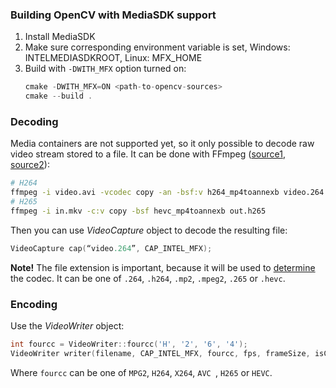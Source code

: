 ### Building OpenCV with MediaSDK support
1. Install MediaSDK
2. Make sure corresponding environment variable is set, Windows: INTELMEDIASDKROOT, Linux: MFX_HOME
3. Build with `-DWITH_MFX` option turned on:
    ```.cpp
    cmake -DWITH_MFX=ON <path-to-opencv-sources>
    cmake --build .
    ```
### Decoding
Media containers are not supported yet, so it only possible to decode raw video stream stored to a file. It can be done with FFmpeg ([source1](https://stackoverflow.com/questions/19300350/extracting-h264-raw-video-stream-from-mp4-or-flv-with-ffmpeg-generate-an-invalid), [source2](https://superuser.com/questions/678897/extract-hevc-bitstream-with-ffmpeg)):
```.sh
# H264
ffmpeg -i video.avi -vcodec copy -an -bsf:v h264_mp4toannexb video.264
# H265
ffmpeg -i in.mkv -c:v copy -bsf hevc_mp4toannexb out.h265
```

Then you can use _VideoCapture_ object to decode the resulting file:
```.cpp
VideoCapture cap(“video.264”, CAP_INTEL_MFX);
```
**Note!** 
The file extension is important, because it will be used to [determine](https://github.com/opencv/opencv/blob/ec2409157857a5dabf159e6c052ec001e7110bf5/modules/videoio/src/cap_mfx_reader.cpp#L21-L31) the codec. It can be one of `.264`, `.h264`, `.mp2`, `.mpeg2`, `.265` or `.hevc`.

### Encoding
Use the _VideoWriter_ object:
```.cpp
int fourcc = VideoWriter::fourcc('H', '2', '6', '4');
VideoWriter writer(filename, CAP_INTEL_MFX, fourcc, fps, frameSize, isColor);
```
Where `fourcc` can be one of `MPG2`, `H264`, `X264`, `AVC `, `H265` or `HEVC`.

